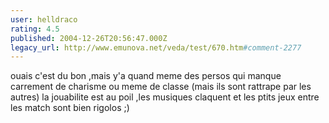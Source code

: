 ```yaml
---
user: helldraco
rating: 4.5
published: 2004-12-26T20:56:47.000Z
legacy_url: http://www.emunova.net/veda/test/670.htm#comment-2277
---
```

ouais c'est du bon ,mais y'a quand meme des persos qui manque carrement de charisme ou meme de classe (mais ils sont rattrape par les autres) la jouabilite est au poil ,les musiques claquent et les ptits jeux entre les match sont bien rigolos ;)